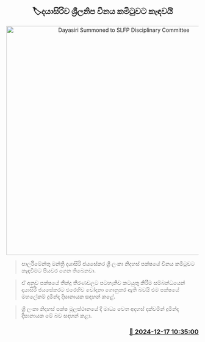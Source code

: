 <p align='center'><b><h2 align='center' title='Dayasiri Summoned to SLFP Disciplinary Committee'>🏷දයාසිරිව ශ්‍රීලනිප විනය කමිටුවට කැඳවයි</h2></b></p>
<p align='center'><img src='https://helakuru.sgp1.cdn.digitaloceanspaces.com/esana/images/lib/dayasiri-2-archived.jpg' width='600' alt='Dayasiri Summoned to SLFP Disciplinary Committee'></p>

> පාර්ලිමේන්තු මන්ත්‍රී දයාසිරි ජයසේකර ශ්‍රී ලංකා නිදහස් පක්ෂයේ විනය කමිටුවට කැඳවීමට පියවර ගෙන තිබෙනවා.

> ඒ අනුව පක්ෂයේ තීන්දු තීරණවලට පටහැනිව කටයුතු කිරීම සම්බන්ධයෙන් දයාසිරි ජයසේකරට එරෙහිව චෝදනා ගොනුකර ඇති බවයි එම පක්ෂයේ මහලේකම් දුමින්ද දිසානායක සඳහන් කළේ.

> ශ්‍රී ලංකා නිදහස් පක්ෂ මූලස්ථානයේ දී මාධ්‍ය වෙත අදහස් දක්වමින් දුමින්ද දිසානායක මේ බව සඳහන් කළා.



<h3 align='right'><a href='https://www.helakuru.lk/esana/p/105954/'>📅 2024-12-17 10:35:00</a></h3>
